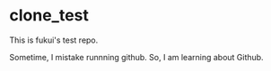 # clone_test
This is fukui's test repo.

Sometime, I mistake runnning github. So, I am learning about Github. 
